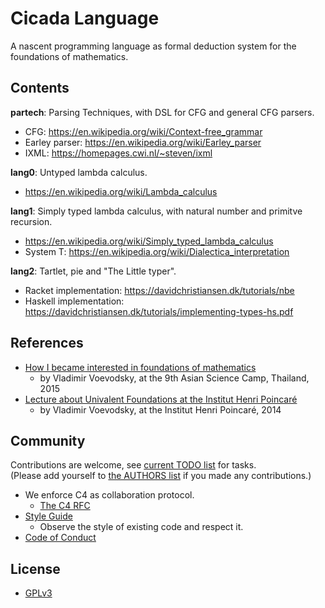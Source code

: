 # Cicada Language

A nascent programming language as formal deduction system for the foundations of mathematics.

## Contents

**partech**: Parsing Techniques, with DSL for CFG and general CFG parsers.
- CFG: https://en.wikipedia.org/wiki/Context-free_grammar
- Earley parser: https://en.wikipedia.org/wiki/Earley_parser
- IXML: https://homepages.cwi.nl/~steven/ixml

**lang0**: Untyped lambda calculus.
- https://en.wikipedia.org/wiki/Lambda_calculus

**lang1**: Simply typed lambda calculus, with natural number and primitve recursion.
- https://en.wikipedia.org/wiki/Simply_typed_lambda_calculus
- System T: https://en.wikipedia.org/wiki/Dialectica_interpretation

**lang2**: Tartlet, pie and "The Little typer".
- Racket implementation: https://davidchristiansen.dk/tutorials/nbe
- Haskell implementation: https://davidchristiansen.dk/tutorials/implementing-types-hs.pdf

## References

- [How I became interested in foundations of mathematics](https://inner-universe.now.sh/person/vladimir-voevodsky/how-i-became-interested-in-foundations-of-mathematics.md.html)
  - by Vladimir Voevodsky, at the 9th Asian Science Camp, Thailand, 2015
- [Lecture about Univalent Foundations at the Institut Henri Poincaré](https://inner-universe.now.sh/person/vladimir-voevodsky/lecture-about-univalent-foundations-at-the-institut-henri-poincar%C3%A9.md.html)
  - by Vladimir Voevodsky, at the Institut Henri Poincaré, 2014

## Community

Contributions are welcome, see [current TODO list](TODO.md) for tasks. <br>
(Please add yourself to [the AUTHORS list](AUTHORS) if you made any contributions.)

- We enforce C4 as collaboration protocol.
  - [The C4 RFC](https://rfc.zeromq.org/spec:42/C4)
- [Style Guide](STYLE-GUIDE.md)
  - Observe the style of existing code and respect it.
- [Code of Conduct](CODE-OF-CONDUCT.md)

## License

- [GPLv3](LICENSE)
